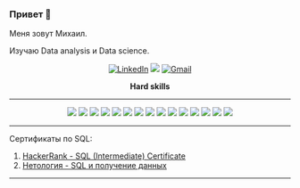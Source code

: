 <a id='top'></a>
### Привет 👋
Меня зовут Михаил.


Изучаю Data analysis и Data science.

<p align='center'>
  <a href="https://www.linkedin.com/in/михаил-летуновский-74a056275/" target="_blank"><img src="https://img.shields.io/badge/LinkedIn-0077B5?style=for-the-badge&logo=linkedin&logoColor=white" alt="LinkedIn"></a>
  <a href="https://t.me/letun1987" target="_blank"><img src="https://img.shields.io/badge/Telegram-2CA5E0?style=for-the-badge&logo=telegram&logoColor=white"></a>
  <a href="https://mail.google.com/mail/?authuser=0" target="_blank"><img src="https://img.shields.io/badge/Gmail-D14836?style=for-the-badge&logo=gmail&logoColor=white" alt="Gmail"></a>
  </p>


<p align="center"><b>Hard skills</b>
  
__________________________________________________________________________________________________________________________
<p align="center">
  
  <img src="https://img.shields.io/badge/python-3670A0?style=for-the-badge&logo=python&logoColor=ffdd54" />
  <img src="https://img.shields.io/badge/postgres-%23316192.svg?style=for-the-badge&logo=postgresql&logoColor=white" />
  <img src="https://img.shields.io/badge/Plotly-%233F4F75.svg?style=for-the-badge&logo=plotly&logoColor=white" />
  <img src="https://img.shields.io/badge/SciPy-%230C55A5.svg?style=for-the-badge&logo=scipy&logoColor=%white" />
  <img src="https://img.shields.io/badge/numpy-%23013243.svg?style=for-the-badge&logo=numpy&logoColor=white" />
  <img src="https://img.shields.io/badge/sqlite-%2307405e.svg?style=for-the-badge&logo=sqlite&logoColor=white" />
   <img src="https://img.shields.io/badge/pandas-%23150458.svg?style=for-the-badge&logo=pandas&logoColor=white" />
    <img src="https://img.shields.io/badge/mysql-%2300f.svg?style=for-the-badge&logo=mysql&logoColor=white" />
  
   <img src="https://img.shields.io/badge/scikit--learn-%23F7931E.svg?style=for-the-badge&logo=scikit-learn&logoColor=white" />
  
  <img src="https://img.shields.io/badge/Tableau-E97627?style=for-the-badge&logo=Tableau&logoColor=white" />
   
  
  <img src="https://img.shields.io/badge/github-%23121011.svg?style=for-the-badge&logo=github&logoColor=white" />
  <img src="https://img.shields.io/badge/gitlab-%23181717.svg?style=for-the-badge&logo=gitlab&logoColor=white" />
  <img src="https://img.shields.io/badge/MongoDB-4EA94B?style=for-the-badge&logo=mongodb&logoColor=white" />
  <img src="https://img.shields.io/badge/Apache%20Hadoop-66CCFF?style=for-the-badge&logo=apachehadoop&logoColor=black" />
  <img src="https://img.shields.io/badge/Apache%20Spark-FDEE21?style=for-the-badge&logo=apachespark&logoColor=black" />
</p>

__________________________________________________________________________________________________________________________
Сертификаты по SQL:
1. [HackerRank - SQL (Intermediate) Certificate](https://www.hackerrank.com/certificates/ba4bdfdaf120)
2. [Нетология - SQL и получение данных](https://github.com/letun1987/Certificates/blob/e3f62b756ee0a576cfdb656a86d6988b8029f7da/certificate%20SQL%20Netology.pdf) 
__________________________________________________________________________________________________________________________

<!--
**letun1987/letun1987** is a ✨ _special_ ✨ repository because its `README.md` (this file) appears on your GitHub profile.

Here are some ideas to get you started:

- 🔭 I’m currently working on ...
- 🌱 I’m currently learning ...
- 👯 I’m looking to collaborate on ...
- 🤔 I’m looking for help with ...
- 💬 Ask me about ...
- 📫 How to reach me: ...
- 😄 Pronouns: ...
- ⚡ Fun fact: ...
-->
